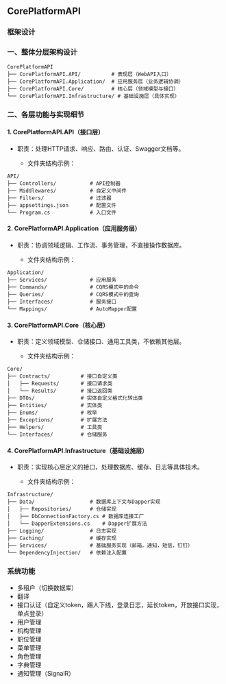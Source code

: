 ﻿## CorePlatformAPI

### 框架设计

### 一、整体分层架构设计

```
CorePlatformAPI
├── CorePlatformAPI.API/          # 表现层（WebAPI入口）
├── CorePlatformAPI.Application/  # 应用服务层（业务逻辑协调）
├── CorePlatformAPI.Core/         # 核心层（领域模型与接口）
└── CorePlatformAPI.Infrastructure/ # 基础设施层（具体实现）
```

### 二、各层功能与实现细节

#### 1. CorePlatformAPI.API（接口层）

* 职责：处理HTTP请求、响应、路由、认证、Swagger文档等。

    * 文件夹结构示例：

```
API/
├── Controllers/           # API控制器
├── Middlewares/           # 自定义中间件
├── Filters/               # 过滤器
├── appsettings.json       # 配置文件
└── Program.cs             # 入口文件
```

#### 2. CorePlatformAPI.Application（应用服务层）

* 职责：协调领域逻辑、工作流、事务管理，不直接操作数据库。

    * 文件夹结构示例：

```
Application/
├── Services/              # 应用服务
├── Commands/              # CQRS模式中的命令
├── Queries/               # CQRS模式中的查询
├── Interfaces/            # 服务接口
└── Mappings/              # AutoMapper配置
```

#### 3. CorePlatformAPI.Core（核心层）

* 职责：定义领域模型、仓储接口、通用工具类，不依赖其他层。

    * 文件夹结构示例：

```
Core/
├── Contracts/          # 接口自定义类
│   ├── Requests/       # 接口请求类
│   └── Results/        # 接口返回类
├── DTOs/               # 实体自定义格式化转出类
├── Entities/           # 实体类
├── Enums/              # 枚举
├── Exceptions/         # 扩展方法
├── Helpers/            # 工具类
└── Interfaces/         # 仓储服务
```

#### 4. CorePlatformAPI.Infrastructure（基础设施层）

* 职责：实现核心层定义的接口，处理数据库、缓存、日志等具体技术。

    * 文件夹结构示例：

```
Infrastructure/
├── Data/                  # 数据库上下文与Dapper实现
│   ├── Repositories/      # 仓储实现
│   ├── DbConnectionFactory.cs # 数据库连接工厂
│   └── DapperExtensions.cs    # Dapper扩展方法
├── Logging/               # 日志实现
├── Caching/               # 缓存实现
├── Services/              # 基础服务实现（邮箱，通知，短信，钉钉）
└── DependencyInjection/   # 依赖注入配置
```

### 系统功能

- 多租户（切换数据库）
- 翻译
- 接口认证（自定义token，踢人下线，登录日志，延长token，开放接口实现，单点登录）
- 用户管理
- 机构管理
- 职位管理
- 菜单管理
- 角色管理
- 字典管理
- 通知管理（SignalR）






























